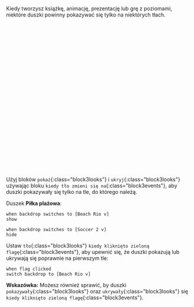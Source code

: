 Kiedy tworzysz książkę, animację, prezentację lub grę z poziomami, niektóre duszki powinny pokazywać się tylko na niektórych tłach.
<div class="scratch-preview" style="margin-left: 15px;">
  <iframe allowtransparency="true" width="485" height="402" src="" frameborder="0"></iframe>
</div>

Użyj bloków `pokaż`{:class="block3looks"} i `ukryj`{:class="block3looks"} używając bloku `kiedy tło zmieni się na`{:class="block3events"}, aby duszki pokazywały się tylko na tle, do którego należą.

Duszek **Piłka plażowa**:
```blocks3
when backdrop switches to [Beach Rio v]
show

when backdrop switches to [Soccer 2 v]
hide
```

Ustaw `tło`{:class="block3looks"} `kiedy kliknięto zieloną flagę`{:class="block3events"}, aby upewnić się, że duszki pokazują lub ukrywają się poprawnie na pierwszym tle:

```blocks3
when flag clicked
switch backdrop to [Beach Rio v]
```

**Wskazówka:** Możesz również sprawić, by duszki `pokazywały`{:class="block3looks"} oraz `ukrywały`{:class="block3looks"} się `kiedy kliknięto zieloną flagę`{:class="block3events"}.
